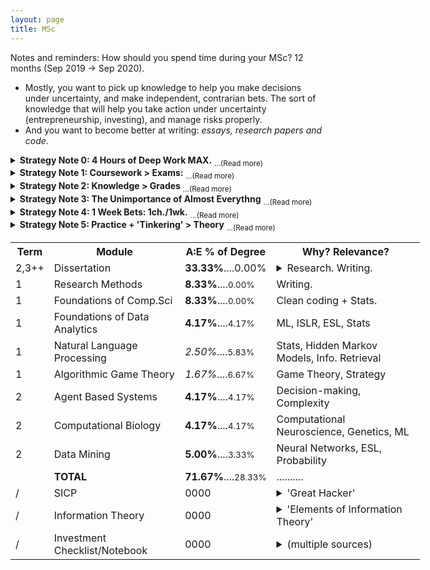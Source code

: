 ```yaml
---
layout: page
title: MSc 
---
```


<p class="message">
  Notes and reminders: How should you spend time during your MSc? 12 months (Sep 2019 -> Sep 2020).
  
  <ul>
  <li>Mostly, you want to pick up knowledge to help you make decisions under uncertainty, and make independent, contrarian bets. The sort of knowledge that will help you take action under uncertainty (entrepreneurship, investing), and manage risks properly.</li>
  <li>And you want to become better at writing: <i>essays, research papers and code</i>.</li>
  </ul>
</p>



<details><summary> <b>Strategy Note 0: 4 Hours of Deep Work MAX.</b> <sub>...(Read more) </sub></summary>
  4 hours of intense focus per day. That's all you should be aiming at, and most days you'll probably end up doing maybe 3. Anything more than that is overkill. The rest of your time should be free to do whatever you want. 3 or 4 hours of intense focus is worth more than 10 hours of mediocre, unfocused attention. 
  
</details>

<details><summary> <b>Strategy Note 1: Coursework > Exams:</b> <sub>...(Read more) </sub></summary>
<ul>
  <li> Term 1 coursework makes up **25.00%** of the degree. (<i>25! Important to do well here... 1st term...</i>)</li>
  <li> Term 2 coursework makes up **13.33%** of the degree. (<i>13... Can almost ignore...</i>)</li>
  <li> Term 3 final exams make up **28.33%** of the degree. </li>
  <li> Term 2,3++ dissertation is **33.33%** of the degree. (<i>33! Really important. Pick a cool topic then.</i>)</li>
  <li> All of this means: **70+%** of the degree is coursework/dissertation related. </li>
  <li> Which means that a deep understanding of the core principles, and writing code/reports/papers with clarity and interesting observations will get you most of your marks. *NOT* bland, mechanical, nerd-like memorisation of facts. </li>
</ul>
</details>

<details><summary> <b>Strategy Note 2: Knowledge > Grades</b> <sub>...(Read more) </sub></summary>
  You want knowledge that will...:
<ul>
  <li> Help you make decisions under uncertainty and risk. </li>
  <li> Help you self-reliantly take risks in the market </li>
  <li> Help you filter out the noise to get to the signal. </li>
</ul>
  Which means you should pick only topics that help you get to this goal: topics with lots of probability theory, information theory, machine learning and maybe a bit of complexity and game theory. Things that you are <i>excited</i> to learn. Otherwise, don't do it. Don't pick any topics just because they're easy. Choose them only if you're curious. And if there's a really crappy compulsory topic but it doesn't help you get to your goals, and it's only like 2% of the entire syllabus, it might actually be a good idea to skim it quickly and then ignore it. That'll keep you motivated with the rest of the course, and maybe you could spend that time on something more interesting, like a personal project, or something non-academic... Sacrificing 2% of your marks for a much more enjoyable year might be a genuinely good idea. Place your focus on curiosity and knowledge, not on grades. 
</details>

<details><summary> <b>Strategy Note 3: The Unimportance of Almost Everythng</b> <sub>...(Read more) </sub></summary>
  Just because someone wrote it down in a textbook, or just because someone is *saying* something, doesn't mean it's worth focusing on. In other words, learn how to ignore useless information - whatever the source. <br>
  <b>From an academic perspective:</b> You've found that, in a 30-page chapter in a textbook, there are only about 3 pages of core ideas and value. The rest is there to just help explain the material. And once you understand the topic, you never read all 30 pages... if anything, you skim over and only really consider those 3 or so pages. So figure out what those 3 pages are. Fit those 3 pages of knowledge on a single sheet of paper. Understand the fundamentals, and pick up intuition behind the ideas. Then ignore the rest of the crap. Keep doing that for all the material you get assigned. To really instinctively understand how legitimate this claim is, think how quickly you'd be able to explain the textbook chapter to a friend if you understood the material deeply. Yeah, exactly - you'd definitely not need 30 pages for that. 
  <br>
  <small>(Inspired by: quote from Antifragile: "much of what other people know isn't worth knowing")</small> 
</details>

<details><summary> <b>Strategy Note 4: 1 Week Bets: 1ch./1wk.</b> <sub>...(Read more) </sub></summary>
  Planning out what material to study on the side and which topics to master over the year seems too 'totalitarian' for your sense of curiosity. It actually makes you feel a bit anxious and imprisoned by your own stupid plan. In fact, your natural sense of disobedience makes you want to ignore your own dumb plan and pretend like it doesn't exist ('procrastination', they call it). That's probably the same reason why everyone fails their New Year's Resolutions: it's too totalitarian and controlling. A whole year of your behaviour is being forced to obey a decision you made over a single week or so. 
  <br>
  Instead, what you *should* try to do is: <b>Make <u>1-week:1-chapter</u> bets</b>. At the start of every week, choose 1 chapter's worth of material from *any* book or topic that you're most curious about. Your goal that week is to master the knowledge and applications of that chapter, and then write a 1-page cheat-sheet/guide for that chapter to summarise the core principles. 1 week is enough time to learn a decent chunk of material, but short enough that if you choose the wrong chapter and regret it, you only lose 1 week of time. That's about 50 decent 'chapters' of knowledge per year, if you keep it up. 
  <br>
  <small>(Inspired by: <b>1.</b> 'Shape Up', by some of the guys from Basecamp/37Signals; talks about 6-week bets when deciding what project to work on next, and <b>2.</b> the idea of the 'Rational Flaneur' from Antifragile.)</small> 
</details>

<details><summary> <b>Strategy Note 5: Practice + 'Tinkering' > Theory</b> <sub>...(Read more) </sub></summary>
  Focus on building skills and intuition to build and research unknown ideas. Tinkering around and creating: that's the goal. Do NOT worry at all about theoretical formulae. Much of theory *follows* the invention that sparked the research. Not the other way round. The best researchers probably tinker around and invent things playfully and non-theoretically. <u>They usually come up with formal mathematical proofs AFTER the invention. </u> How else did they know what they were trying to prove? If you do not grasp the intuitive practical consequences of an idea, how can you formulate theory for it? By logically following and combining existing proofs? If it was that straightforwardly logical and un-playful, people would already have discovered the idea. 
</details>

<table style ="width:130%">
  <tr>
    <th> <b> Term </b> </th>
    <th> <b> Module </b> </th>
    <th> <b> A:E % of Degree </b> </th>
    <th> <b> Why? Relevance? </b> </th>
  </tr>
  <tr>
    <td> 2,3++ </td>
    <td> Dissertation </td>
    <td> <b>33.33%</b>....0.00% </td>
    <td> <details><summary>Research. Writing.</summary> Independent thinking. Any topic. Chance to work on something (hopefully) idiosyncratic and at the intersection of many of your interests, at your own pace. Start researching in January, and then eventually you get the whole of summer to think exclusively about the problem.</details></td>
  </tr>
  <tr>
    <td> 1 </td>
    <td> Research Methods </td>
    <td> <b>8.33%</b>....<small>0.00% </small></td>
    <td> Writing. </td>
  </tr>
  <tr>
    <td> 1 </td>
    <td> Foundations of Comp.Sci </td>
    <td> <b>8.33%</b>....<small>0.00% </small></td>
    <td> Clean coding + Stats. </td>
  </tr>
  <tr>
    <td> 1 </td>
    <td> Foundations of Data Analytics </td>
    <td> <b>4.17%</b>....<small>4.17% </small></td>
    <td> ML, ISLR, ESL, Stats </td>
  </tr>
  <tr>
    <td> 1 </td>
    <td> Natural Language Processing </td>
    <td> <i>2.50%</i>....<small>5.83% </small></td>
    <td> Stats, Hidden Markov Models, Info. Retrieval </td>
  </tr>
  <tr>
    <td> 1 </td>
    <td> Algorithmic Game Theory </td>
    <td> <i>1.67%</i>....<small>6.67% </small></td>
    <td> Game Theory, Strategy </td>
  </tr>
  <tr>
    <td> 2 </td>
    <td> Agent Based Systems </td>
    <td> <b>4.17%</b>....<small>4.17% </small></td>
    <td> Decision-making, Complexity </td>
  </tr>
  <tr>
    <td> 2 </td>
    <td> Computational Biology </td>
    <td> <b>4.17%</b>....<small>4.17% </small></td>
    <td> Computational Neuroscience, Genetics, ML </td>
  </tr>
  <tr>
    <td> 2 </td>
    <td> Data Mining </td>
    <td> <b>5.00%</b>....<small>3.33% </small></td>
    <td> Neural Networks, ESL, Probability </td>
  </tr>
  <tr>
    <td>  </td>
    <td> <b> TOTAL <b> </td>
    <td> <b>71.67%</b>....<small>28.33%</small> </td>
    <td> .......... </td>
  </tr>
  <tr>
    <td> / </td>
    <td> SICP </td>
    <td> 0000 </td>
    <td> <details><summary>'Great Hacker'</summary> Need to know how to architect systems to a decent standard. If you're going to work in small, self-reliant teams in technical fields, this is crucial knowledge to have. But, don't really want to be a full-time developer though... Already tried that for a bit...</details></td>
      </tr>
  <tr>
    <td> / </td>
    <td> Information Theory </td>
    <td> 0000 </td>
    <td> <details><summary>'Elements of Information Theory'</summary> Read through and understand the relevant chapters in Elements of Information Theory. Especially the chapters on gambling, investing and predicting. Can probably ignore the rest - too theoretical for you right now.</details></td>
      </tr>
  <tr>
    <td> / </td>
    <td> Investment Checklist/Notebook </td>
    <td> 0000 </td>
    <td> <details><summary>(multiple sources)</summary> Re-read all those books + read new books + read blog posts on ideas from Quant Finance, and all the interesting ideas/mental models. Just quick paragraphs, and questions, as a list, on a single page. A few ideas: the investment ideas from Spitznagel's Dao Of Capital, ideas about Risk Parity, ideas about Volatility Tax, ideas from Tim Ferriss' interview with HF and VC guys, ideas from The Intelligent Investor, Margin of Safety, Common Stocks and Uncommon Profits...etc. Literally just build a list of paragraphs - each one explaining a certain investment thesis, or a risk-management idea, and add a question/statement exploring how you might be able to exploit this. </details></td>
</tr>
</table>
